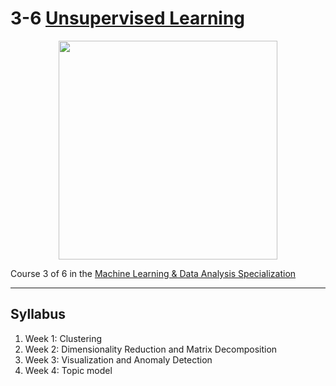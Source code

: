 # 3-6 [Unsupervised Learning](https://www.coursera.org/learn/unsupervised-learning)
<p align="center"><img width="350" height="350" src='https://d3njjcbhbojbot.cloudfront.net/api/utilities/v1/imageproxy/https://coursera-course-photos.s3.amazonaws.com/51/45def0b0de11e5bc793bb6b305a033/800x800-03.jpg?auto=format%2Ccompress&dpr=1'></p>

Course 3 of 6 in the [Machine Learning & Data Analysis Specialization](https://www.coursera.org/specializations/machine-learning-data-analysis)
***
## Syllabus
1. Week 1: Clustering[]()
2. Week 2: Dimensionality Reduction and Matrix Decomposition[]()
3. Week 3: Visualization and Anomaly Detection[]()
4. Week 4: Topic model[]()
